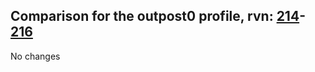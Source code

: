## Comparison for the outpost0 profile, rvn: [214](https://github.com/PRO100KatYT/FortniteProfileRevisions/tree/main/profiles/outpost0/214%20outpost0.json)-[216](https://github.com/PRO100KatYT/FortniteProfileRevisions/tree/main/profiles/outpost0/216%20outpost0.json)

No changes
